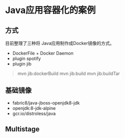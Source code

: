 # Java应用容器化的案例
## 方式

目前整理了三种将 Java应用制作成Docker镜像的方式。

* DockerFile + Docker Daemon
* plugin spotify
* plugin jib
> mvn jib:dockerBuild
> mvn jib:build
> mvn jib:buildTar

## 基础镜像
* fabric8/java-jboss-openjdk8-jdk
* openjdk:8-jdk-alpine
* gcr.io/distroless/java

## Multistage